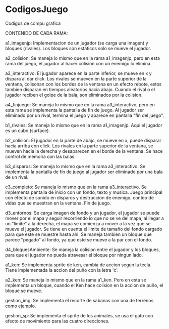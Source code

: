 # CodigosJuego
Codigos de compu grafica

CONTENIDO DE CADA RAMA:

a1_imagenjp: Implementacion de un jugador (se carga una imagen) y bloques (rivales). Los bloques son estáticos solo se mueve el jugador.

a2_colision: Se maneja lo mismo que en la rama a1_imagenjp, pero en esta rama del juego, el jugador al hacer colision con un enemigo lo elimina.

a3_interactivo: El jugador aparece en la parte inferior, se mueve en x y dispara al dar click. Los rivales se mueven en la parte superior de la ventana, colisonan con los bordes de la ventana en un efecto rebote, estos tambien disparan en tiempos aleatorios hacia abajo. Cuando el rival o el jugador reciben el golpe de la bala, son eliminados por la colision.

a4_finjuego: Se maneja lo mismo que en la rama a3_interactivo, pero en esta rama se implementa la pantalla de fin de juego. Al jugador ser eliminado por un rival, termina el juego y aparece en pantalla "fin del juego".

b1_rivales: Se maneja lo mismo que en la rama a1_imagenjp. Aqui el jugador es un cubo (surface).

b2_colision: El jugador en la parte de abajo, se mueve en x, puede disparar hacia arriba con click. Los rivales en la parte superior de la ventana, se mueven hacia la derecha y desaparecen en el borde de la ventana. Se hace control de memoria con las balas.

b3_disparos: Se maneja lo mismo que en la rama a3_interactivo. Se implementa la pantalla de fin de juego al jugador ser eliminado por una bala de un rival.

c3_completo: Se maneja lo mismo que en la rama a3_interactivo. Se implementa pantalla de inicio con un fondo, texto y musica. Juego principal con efecto de sonido en disparos y destruccion de enemigo, conteo de vidas que se muestran en la ventana. Fin de juego.

d3_entornos: Se carga imagen de fondo y un jugador, el jugador se puede mover por el mapa y seguir recorriendo lo que no se ve del mapa, al llegar a un "limite" a la derecha, el mapa se comienza a mover a la vez que se mueve el jugador. Se tiene en cuenta el limite de tamaño del fondo cargado para que este se muestre hasta ahi. Se maneja tambien un bloque que parece "pegado" al fondo, ya que este se mueve a la par con el fondo.

d4_bloquesAmbiente: Se maneja la colision entre el jugador y los bloques, para que el jugador no pueda atravesar el bloque por ningun lado.

a1_ken: Se implementa sprite de ken, cambia de accion segun la tecla. Tiene implementada la accion del puño con la letra 'c'.

a2_ken: Se maneja lo mismo que en la rama a1_ken. Pero en esta se implementa un bloque, cuando el Ken hace colision en la accion de puño, el bloque se mueve.

gestion_img: Se implementa el recorte de sabanas con una de terrenos como ejemplo.

gestion_sp: Se implementa el sprite de los animales, se usa el gato con efecto de movimiento para las cuatro direcciones.








